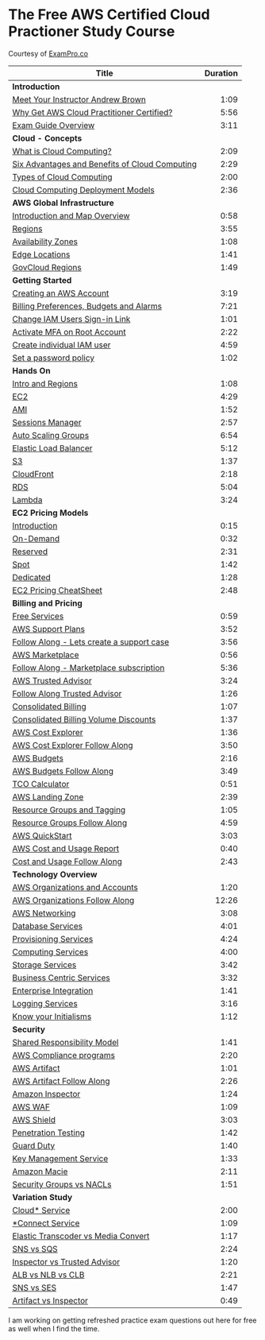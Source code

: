 # The Free AWS Certified Cloud Practioner Study Course

Courtesy of [ExamPro.co](https://www.exampro.co) 

| Title | Duration |
| --- | ---: |
|  __Introduction__ |   |
| [Meet Your Instructor Andrew Brown](https://www.youtube.com/watch?v=B4kl23udOKo&list=PLBfufR7vyJJ4fOplWPOtYqRyQ6YPMsBsF) | 1:09 |
| [Why Get AWS Cloud Practitioner Certified?](https://www.youtube.com/watch?v=dh00WNoQDNk&list=PLBfufR7vyJJ4fOplWPOtYqRyQ6YPMsBsF) |	5:56 |
| [Exam Guide Overview](https://www.youtube.com/watch?v=G9nw8BP7J_U&list=PLBfufR7vyJJ4fOplWPOtYqRyQ6YPMsBsF) | 3:11 |
| __Cloud - Concepts__	|   |	
| [What is Cloud Computing?](https://www.youtube.com/watch?v=ZgLfYMT_268&list=PLBfufR7vyJJ4fOplWPOtYqRyQ6YPMsBsF) | 2:09|
| [Six Advantages and Benefits of Cloud Computing](https://www.youtube.com/watch?v=9x6E6Q9V7S4&list=PLBfufR7vyJJ4fOplWPOtYqRyQ6YPMsBsF) |2:29|
| [Types of Cloud Computing](https://www.youtube.com/watch?v=dWBMGkLwlr8&list=PLBfufR7vyJJ4fOplWPOtYqRyQ6YPMsBsF) |2:00|
| [Cloud Computing Deployment Models](https://www.youtube.com/watch?v=4swFLJKSgRU&list=PLBfufR7vyJJ4fOplWPOtYqRyQ6YPMsBsF) |2:36|
| __AWS Global Infrastructure__	 |   |	
| [Introduction and Map Overview](https://www.youtube.com/watch?v=EHBye-9Pa88&list=PLBfufR7vyJJ4fOplWPOtYqRyQ6YPMsBsF) |0:58|
| [Regions](https://www.youtube.com/watch?v=E2ejWe3ZTL4&list=PLBfufR7vyJJ4fOplWPOtYqRyQ6YPMsBsF) |3:55|
| [Availability Zones](https://www.youtube.com/watch?v=lMyuyl44fBo&list=PLBfufR7vyJJ4fOplWPOtYqRyQ6YPMsBsF) |1:08|
| [Edge Locations](https://www.youtube.com/watch?v=CZEkafBjyhA&list=PLBfufR7vyJJ4fOplWPOtYqRyQ6YPMsBsF) |1:41|
| [GovCloud Regions](https://www.youtube.com/watch?v=2j_fecY-gQc&list=PLBfufR7vyJJ4fOplWPOtYqRyQ6YPMsBsF) |1:49|
| __Getting Started__	|   |	
| [Creating an AWS Account](https://www.youtube.com/watch?v=sNByVUDvGTw&list=PLBfufR7vyJJ4fOplWPOtYqRyQ6YPMsBsF) |3:19|
| [Billing Preferences, Budgets and Alarms](https://www.youtube.com/watch?v=vUTiJTj4mCg&list=PLBfufR7vyJJ4fOplWPOtYqRyQ6YPMsBsF) |7:21|
| [Change IAM Users Sign-in Link](https://www.youtube.com/watch?v=UY5YoIGHzfE&list=PLBfufR7vyJJ4fOplWPOtYqRyQ6YPMsBsF) |1:01|
| [Activate MFA on Root Account](https://www.youtube.com/watch?v=0NxVIyA0KYw&list=PLBfufR7vyJJ4fOplWPOtYqRyQ6YPMsBsF) |2:22|
| [Create individual IAM user](https://www.youtube.com/watch?v=ce9z72cw6J8&list=PLBfufR7vyJJ4fOplWPOtYqRyQ6YPMsBsF) |4:59|
| [Set a password policy](https://www.youtube.com/watch?v=B3hyqtJBlmU&list=PLBfufR7vyJJ4fOplWPOtYqRyQ6YPMsBsF) |1:02|
| __Hands On__	|   |	
| [Intro and Regions](https://www.youtube.com/watch?v=r1_iwP6KBVo&list=PLBfufR7vyJJ4fOplWPOtYqRyQ6YPMsBsF) |1:08|
| [EC2](https://www.youtube.com/watch?v=grLo5Ty4D6E&list=PLBfufR7vyJJ4fOplWPOtYqRyQ6YPMsBsF) |4:29|
| [AMI](https://www.youtube.com/watch?v=K9B86Nsr8kE&list=PLBfufR7vyJJ4fOplWPOtYqRyQ6YPMsBsF) |1:52|
| [Sessions Manager](https://www.youtube.com/watch?v=RRD7NpNUeok&list=PLBfufR7vyJJ4fOplWPOtYqRyQ6YPMsBsF) |2:57|
| [Auto Scaling Groups](https://www.youtube.com/watch?v=DfoOW8lTL4I&list=PLBfufR7vyJJ4fOplWPOtYqRyQ6YPMsBsF) |6:54|
| [Elastic Load Balancer](https://www.youtube.com/watch?v=hvuB1EsggJk&list=PLBfufR7vyJJ4fOplWPOtYqRyQ6YPMsBsF) |5:12|
| [S3](https://www.youtube.com/watch?v=aj_5mINhlTM&list=PLBfufR7vyJJ4fOplWPOtYqRyQ6YPMsBsF) |1:37|
| [CloudFront](https://www.youtube.com/watch?v=a7DfWYNM-Kw&list=PLBfufR7vyJJ4fOplWPOtYqRyQ6YPMsBsF) |2:18|
| [RDS](https://www.youtube.com/watch?v=C_4W5cEJzuA&list=PLBfufR7vyJJ4fOplWPOtYqRyQ6YPMsBsF) |5:04|
| [Lambda](https://www.youtube.com/watch?v=SRjHGi_poTU&list=PLBfufR7vyJJ4fOplWPOtYqRyQ6YPMsBsF) |3:24|
| __EC2 Pricing Models__	|   |	
| [Introduction](https://www.youtube.com/watch?v=8OVaBMxTo4c&list=PLBfufR7vyJJ4fOplWPOtYqRyQ6YPMsBsF) |0:15|
| [On-Demand](https://www.youtube.com/watch?v=VmennRU88Xg&list=PLBfufR7vyJJ4fOplWPOtYqRyQ6YPMsBsF) |0:32|
| [Reserved](https://www.youtube.com/watch?v=tre6f6LSR8Y&list=PLBfufR7vyJJ4fOplWPOtYqRyQ6YPMsBsF) |2:31|
| [Spot](https://www.youtube.com/watch?v=Uu1VpkM4P58&list=PLBfufR7vyJJ4fOplWPOtYqRyQ6YPMsBsF) |1:42|
| [Dedicated](https://www.youtube.com/watch?v=XnhVFn9FSqc&list=PLBfufR7vyJJ4fOplWPOtYqRyQ6YPMsBsF) |1:28|
| [EC2 Pricing CheatSheet](https://www.youtube.com/watch?v=litdMMFzyWU&list=PLBfufR7vyJJ4fOplWPOtYqRyQ6YPMsBsF) |2:48|
| __Billing and Pricing__	|   |	
| [Free Services](https://www.youtube.com/watch?v=uuJa0BXY7g4&list=PLBfufR7vyJJ4fOplWPOtYqRyQ6YPMsBsF) |0:59|
| [AWS Support Plans](https://www.youtube.com/watch?v=A3522VCDy4A&list=PLBfufR7vyJJ4fOplWPOtYqRyQ6YPMsBsF) |3:52|
| [Follow Along - Lets create a support case](https://www.youtube.com/watch?v=rsGmd8bmCDg&list=PLBfufR7vyJJ4fOplWPOtYqRyQ6YPMsBsF) |3:56|
| [AWS Marketplace](https://www.youtube.com/watch?v=VthtHa560no&list=PLBfufR7vyJJ4fOplWPOtYqRyQ6YPMsBsF) |0:56|
| [Follow Along - Marketplace subscription](https://www.youtube.com/watch?v=uj2L4l_sC9I&list=PLBfufR7vyJJ4fOplWPOtYqRyQ6YPMsBsF) |5:36|
| [AWS Trusted Advisor](https://www.youtube.com/watch?v=YsQTkf6glUQ&list=PLBfufR7vyJJ4fOplWPOtYqRyQ6YPMsBsF) |3:24|
| [Follow Along Trusted Advisor](https://www.youtube.com/watch?v=5LAMKaHMrcw&list=PLBfufR7vyJJ4fOplWPOtYqRyQ6YPMsBsF) |1:26|
| [Consolidated Billing](https://www.youtube.com/watch?v=0yoloJ7-pvI&list=PLBfufR7vyJJ4fOplWPOtYqRyQ6YPMsBsF) |1:07|
| [Consolidated Billing Volume Discounts](https://www.youtube.com/watch?v=_lk6v2_xZTQ&list=PLBfufR7vyJJ4fOplWPOtYqRyQ6YPMsBsF) |1:37|
| [AWS Cost Explorer](https://www.youtube.com/watch?v=yFbOgQKNboo&list=PLBfufR7vyJJ4fOplWPOtYqRyQ6YPMsBsF) |1:36|
| [AWS Cost Explorer Follow Along](https://www.youtube.com/watch?v=C3YMxpN_CZI&list=PLBfufR7vyJJ4fOplWPOtYqRyQ6YPMsBsF) |3:50|
| [AWS Budgets](https://www.youtube.com/watch?v=KJ4oHsnd41w&list=PLBfufR7vyJJ4fOplWPOtYqRyQ6YPMsBsF) |2:16|
| [AWS Budgets Follow Along](https://www.youtube.com/watch?v=QzmAJG78gJY&list=PLBfufR7vyJJ4fOplWPOtYqRyQ6YPMsBsF) |3:49|
| [TCO Calculator](https://www.youtube.com/watch?v=1dm8SF-aoQs&list=PLBfufR7vyJJ4fOplWPOtYqRyQ6YPMsBsF) |0:51|
| [AWS Landing Zone](https://www.youtube.com/watch?v=BYJjiBCY178&list=PLBfufR7vyJJ4fOplWPOtYqRyQ6YPMsBsF) |2:39|
| [Resource Groups and Tagging](https://www.youtube.com/watch?v=1K5sNAP-Xzc&list=PLBfufR7vyJJ4fOplWPOtYqRyQ6YPMsBsF) |1:05|
| [Resource Groups Follow Along](https://www.youtube.com/watch?v=BB60L53IIVY&list=PLBfufR7vyJJ4fOplWPOtYqRyQ6YPMsBsF) |4:59|
| [AWS QuickStart](https://www.youtube.com/watch?v=7aj4YGdfkaE&list=PLBfufR7vyJJ4fOplWPOtYqRyQ6YPMsBsF) |3:03 |
| [AWS Cost and Usage Report](https://www.youtube.com/watch?v=GhmEXVZvyvI&list=PLBfufR7vyJJ4fOplWPOtYqRyQ6YPMsBsF) |0:40|
| [Cost and Usage Follow Along](https://www.youtube.com/watch?v=oaEqeDy7IZY&list=PLBfufR7vyJJ4fOplWPOtYqRyQ6YPMsBsF) |2:43 |
| __Technology Overview__	|   |	
| [AWS Organizations and Accounts](https://www.youtube.com/watch?v=y4ll-0sBeNs&list=PLBfufR7vyJJ4fOplWPOtYqRyQ6YPMsBsF) |1:20 |
| [AWS Organizations Follow Along](https://www.youtube.com/watch?v=9tsP6FuS89Y&list=PLBfufR7vyJJ4fOplWPOtYqRyQ6YPMsBsF) |12:26 |
| [AWS Networking](https://www.youtube.com/watch?v=S2wGc8DSr2s&list=PLBfufR7vyJJ4fOplWPOtYqRyQ6YPMsBsF) |3:08 |
| [Database Services](https://www.youtube.com/watch?v=FtsFnbFibZI&list=PLBfufR7vyJJ4fOplWPOtYqRyQ6YPMsBsF) |4:01 |
| [Provisioning Services](https://www.youtube.com/watch?v=v3VEuvstIT4&list=PLBfufR7vyJJ4fOplWPOtYqRyQ6YPMsBsF) |4:24 |
| [Computing Services](https://www.youtube.com/watch?v=P4SeLfuTB5s&list=PLBfufR7vyJJ4fOplWPOtYqRyQ6YPMsBsF) |4:00 |
| [Storage Services](https://www.youtube.com/watch?v=8UXXZuSyNAA&list=PLBfufR7vyJJ4fOplWPOtYqRyQ6YPMsBsF) |3:42 |
| [Business Centric Services](https://www.youtube.com/watch?v=qrP3TqIJ4yM&list=PLBfufR7vyJJ4fOplWPOtYqRyQ6YPMsBsF) |3:32 |
| [Enterprise Integration](https://www.youtube.com/watch?v=EqcCuQ1vk8o&list=PLBfufR7vyJJ4fOplWPOtYqRyQ6YPMsBsF) |1:41 |
| [Logging Services](https://www.youtube.com/watch?v=_0nB3aYIGUU&list=PLBfufR7vyJJ4fOplWPOtYqRyQ6YPMsBsF) |3:16 |
| [Know your Initialisms](https://www.youtube.com/watch?v=tan4YgFDE80&list=PLBfufR7vyJJ4fOplWPOtYqRyQ6YPMsBsF) |1:12 |
| __Security__ |   |	
| [Shared Responsibility Model](https://www.youtube.com/watch?v=DunFc6m1oIU&list=PLBfufR7vyJJ4fOplWPOtYqRyQ6YPMsBsF) |1:41 |
| [AWS Compliance programs](https://www.youtube.com/watch?v=5XWQK4U6T70&list=PLBfufR7vyJJ4fOplWPOtYqRyQ6YPMsBsF) |2:20 |
| [AWS Artifact](https://www.youtube.com/watch?v=LJk58xinWCI&list=PLBfufR7vyJJ4fOplWPOtYqRyQ6YPMsBsF) |1:01 |
| [AWS Artifact Follow Along](https://www.youtube.com/watch?v=vDptcYrB5ds&list=PLBfufR7vyJJ4fOplWPOtYqRyQ6YPMsBsF) |2:26 |
| [Amazon Inspector](https://www.youtube.com/watch?v=Mo3bHRcP1bw&list=PLBfufR7vyJJ4fOplWPOtYqRyQ6YPMsBsF) |1:24|
| [AWS WAF](https://www.youtube.com/watch?v=PTWctQembWU&list=PLBfufR7vyJJ4fOplWPOtYqRyQ6YPMsBsF) |1:09 |
| [AWS Shield](https://www.youtube.com/watch?v=BnPPoFXIvMQ&list=PLBfufR7vyJJ4fOplWPOtYqRyQ6YPMsBsF) |3:03 |
| [Penetration Testing](https://www.youtube.com/watch?v=X3UY2NCsyv8&list=PLBfufR7vyJJ4fOplWPOtYqRyQ6YPMsBsF) |1:42 |
| [Guard Duty](https://www.youtube.com/watch?v=oF4_1whz208&list=PLBfufR7vyJJ4fOplWPOtYqRyQ6YPMsBsF) |1:40 |
| [Key Management Service](https://www.youtube.com/watch?v=HRpGZ7BRGbs&list=PLBfufR7vyJJ4fOplWPOtYqRyQ6YPMsBsF) |1:33 |
| [Amazon Macie](https://www.youtube.com/watch?v=zRHy0O28xBw&list=PLBfufR7vyJJ4fOplWPOtYqRyQ6YPMsBsF) |2:11 |
| [Security Groups vs NACLs](https://www.youtube.com/watch?v=BsgSj-lVj0g&list=PLBfufR7vyJJ4fOplWPOtYqRyQ6YPMsBsF) |1:51 |
| __Variation Study__ |   |	
| [Cloud* Service](https://www.youtube.com/watch?v=XIKeFhEz53M&list=PLBfufR7vyJJ4fOplWPOtYqRyQ6YPMsBsF) |2:00 |
| [*Connect Service](https://www.youtube.com/watch?v=1z0D7RNqKog&list=PLBfufR7vyJJ4fOplWPOtYqRyQ6YPMsBsF) |1:09 |
| [Elastic Transcoder vs Media Convert](https://www.youtube.com/watch?v=nLXeLHROhC8&list=PLBfufR7vyJJ4fOplWPOtYqRyQ6YPMsBsF) |1:17 |
| [SNS vs SQS](https://www.youtube.com/watch?v=Jt7Y59cGRhc&list=PLBfufR7vyJJ4fOplWPOtYqRyQ6YPMsBsF) |2:24 |
| [Inspector vs Trusted Advisor](https://www.youtube.com/watch?v=GjL4ndSE9vQ&list=PLBfufR7vyJJ4fOplWPOtYqRyQ6YPMsBsF) |1:20 |
| [ALB vs NLB vs CLB](https://www.youtube.com/watch?v=kOEw75j9zdI&list=PLBfufR7vyJJ4fOplWPOtYqRyQ6YPMsBsF) |2:21 |
| [SNS vs SES](https://www.youtube.com/watch?v=6023oUtgu7Q&list=PLBfufR7vyJJ4fOplWPOtYqRyQ6YPMsBsF) |1:47 |
| [Artifact vs Inspector](https://www.youtube.com/watch?v=r78zvsQma5c&list=PLBfufR7vyJJ4fOplWPOtYqRyQ6YPMsBsF) |0:49 |

I am working on getting refreshed practice exam questions out here for free as well when I find the time.

